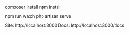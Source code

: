composer install
npm install

npm run watch
php artisan serve

Site: http://localhost:3000
Docs: http://localhost:3000/docs
